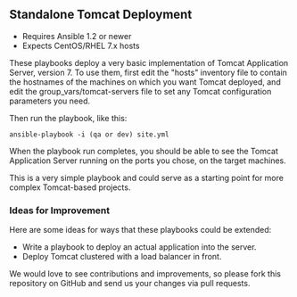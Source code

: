 ## Standalone Tomcat Deployment

- Requires Ansible 1.2 or newer
- Expects CentOS/RHEL 7.x hosts

These playbooks deploy a very basic implementation of Tomcat Application Server,
version 7. To use them, first edit the "hosts" inventory file to contain the
hostnames of the machines on which you want Tomcat deployed, and edit the 
group_vars/tomcat-servers file to set any Tomcat configuration parameters you need.

Then run the playbook, like this:

	ansible-playbook -i (qa or dev) site.yml

When the playbook run completes, you should be able to see the Tomcat
Application Server running on the ports you chose, on the target machines.

This is a very simple playbook and could serve as a starting point for more
complex Tomcat-based projects. 

### Ideas for Improvement

Here are some ideas for ways that these playbooks could be extended:

- Write a playbook to deploy an actual application into the server.
- Deploy Tomcat clustered with a load balancer in front.

We would love to see contributions and improvements, so please fork this
repository on GitHub and send us your changes via pull requests.
